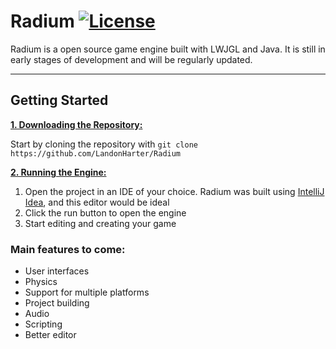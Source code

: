 # Radium [![License](https://img.shields.io/github/license/LandonHarter/Radium)](https://github.com/LandonHarter/Radium/blob/master/LICENSE)

Radium is a open source game engine built with LWJGL and Java. It is still in early stages of development and will be regularly updated.

***

## Getting Started

<ins>**1. Downloading the Repository:**</ins>

Start by cloning the repository with `git clone https://github.com/LandonHarter/Radium`

<ins>**2. Running the Engine:**</ins>

1. Open the project in an IDE of your choice. Radium was built using [IntelliJ Idea](https://www.jetbrains.com/idea/), and this editor would be ideal 
2. Click the run button to open the engine
3. Start editing and creating your game

### Main features to come:
- User interfaces
- Physics
- Support for multiple platforms
- Project building
- Audio
- Scripting
- Better editor
